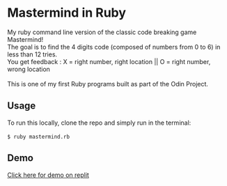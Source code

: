 # Mastermind in Ruby

My ruby command line version of the classic code breaking game Mastermind!
<br>
The goal is to find the 4 digits code (composed of numbers from 0 to 6) in less than 12 tries.
<br>
You get feedback : X = right number, right location || O = right number, wrong location
<br>
<br>
This is one of my first Ruby programs built as part of the Odin Project.

## Usage 

To run this locally, clone the repo and simply run in the terminal:
<br>
<br>
`$ ruby mastermind.rb`
<br>

## Demo

[Click here for demo on replit](https://replit.com/@simonmilord/mastermindRuby)
